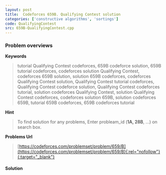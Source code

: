 ```yaml
---
layout: post
title:  Codeforces 659B. Qualifying Contest solution
categories: ['constructive algorithms', 'sortings']
code: QualifyingContest
src: 659B-QualifyingContest.cpp
---
```

### **Problem overviews**

**Keywords**
> tutorial Qualifying Contest codeforces, 659B codeforce solution, 659B tutorial codeforces, codeforces solution Qualifying Contest, codeforces 659B solution, solution 659B codeforces, codeforces Qualifying Contest solution, Qualifying Contest tutorial codeforces, Qualifying Contest codeforce solution, Qualifying Contest codeforces tutorial, solution codeforces Qualifying Contest, solution Qualifying Contest codeforces, codeforces solution 659B, solution codeforces 659B, tutorial 659B codeforces, 659B codeforces tutorial

**Hint**
> To find solution for any problems, Enter probleam_id (**1A, 28B**, ...) on search box. 

**Problems Url**
> [https://codeforces.com/problemset/problem/659/B](https://codeforces.com/problemset/problem/659/B){:rel="nofollow"}{:target="_blank"}

#### **Solution**



